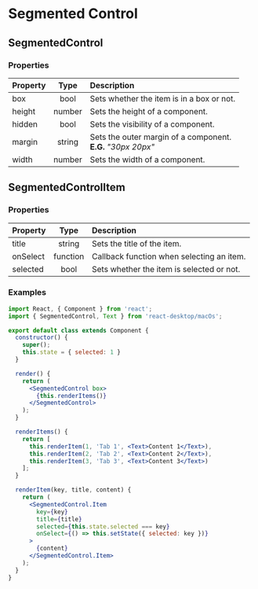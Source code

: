 # Segmented Control

## SegmentedControl

### Properties

Property            | Type         | Description
:------------------ | :-----------:| :----------
box                 | bool         | Sets whether the item is in a box or not.
height              | number       | Sets the height of a component.
hidden              | bool         | Sets the visibility of a component.
margin              | string       | Sets the outer margin of a component.<br/>__E.G.__ _"30px 20px"_
width               | number       | Sets the width of a component.

## SegmentedControlItem

### Properties

Property            | Type     | Description
:------------------ | :-------:| :----------
title               | string   | Sets the title of the item.
onSelect            | function | Callback function when selecting an item.
selected            | bool     | Sets whether the item is selected or not. 

### Examples

```jsx
import React, { Component } from 'react';
import { SegmentedControl, Text } from 'react-desktop/macOs';

export default class extends Component {
  constructor() {
    super();
    this.state = { selected: 1 }
  }

  render() {
    return (
      <SegmentedControl box>
        {this.renderItems()}
      </SegmentedControl>
    );
  }

  renderItems() {
    return [
      this.renderItem(1, 'Tab 1', <Text>Content 1</Text>),
      this.renderItem(2, 'Tab 2', <Text>Content 2</Text>),
      this.renderItem(3, 'Tab 3', <Text>Content 3</Text>)
    ];
  }

  renderItem(key, title, content) {
    return (
      <SegmentedControl.Item
        key={key}
        title={title}
        selected={this.state.selected === key}
        onSelect={() => this.setState({ selected: key })}
      >
        {content}
      </SegmentedControl.Item>
    );
  }
}
```
